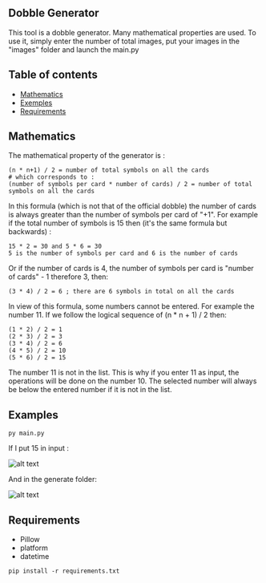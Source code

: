 ## Dobble Generator
This tool is a dobble generator. Many mathematical properties are used.
To use it, simply enter the number of total images, put your images in the "images" folder and launch the main.py

## Table of contents
* [Mathematics](#Mathematics)
* [Exemples](#Examples)
* [Requirements](#requirements)

## Mathematics
The mathematical property of the generator is :

```
(n * n+1) / 2 = number of total symbols on all the cards
# which corresponds to :
(number of symbols per card * number of cards) / 2 = number of total symbols on all the cards
```

In this formula (which is not that of the official dobble) the number of cards is always greater than the number of symbols per card of "+1".
For example if the total number of symbols is 15 then (it's the same formula but backwards) :

```
15 * 2 = 30 and 5 * 6 = 30
5 is the number of symbols per card and 6 is the number of cards
```

Or if the number of cards is 4, the number of symbols per card is "number of cards" - 1 therefore 3, then:

```
(3 * 4) / 2 = 6 ; there are 6 symbols in total on all the cards
```
In view of this formula, some numbers cannot be entered. For example the number 11.
If we follow the logical sequence of (n * n + 1) / 2 then:

```
(1 * 2) / 2 = 1
(2 * 3) / 2 = 3
(3 * 4) / 2 = 6
(4 * 5) / 2 = 10
(5 * 6) / 2 = 15
```

The number 11 is not in the list. This is why if you enter 11 as input, the operations will be done on the number 10. The selected number will always be below the entered number if it is not in the list.

## Examples

```
py main.py
```

If I put 15 in input :

![alt text](https://image.noelshack.com/fichiers/2020/18/5/1588337747-capture.png)

And in the generate folder:

![alt text](https://image.noelshack.com/fichiers/2020/18/5/1588337191-capture.png)

## Requirements
- Pillow
- platform
- datetime

```
pip install -r requirements.txt
```

